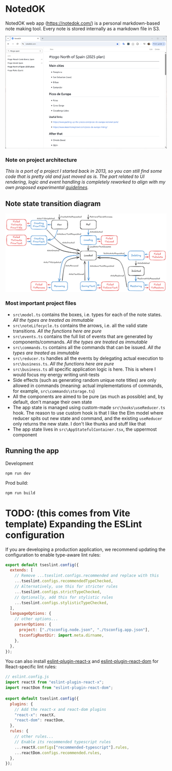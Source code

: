 # NotedOK

NotedOK web app (https://notedok.com/) is a personal markdown-based note making tool. Every note is stored internally as a markdown file in S3.

![app UI](notedok_ui.png "App UI")

### Note on project architecture

_This is a port of a project I started back in 2013, so you can still find some code that is pretty old and just moved as is. The part related to UI rendering, logic and event handling is completely reworked to align with my own proposed experimental [guidelines](https://github.com/artemkv/frontend_guidelines)._

## Note state transition diagram

![app model](note_states.png "App model")

### Most important project files

- `src\model.ts` contains the boxes, i.e. types for each of the note states. _All the types are treated as immutable_
- `src\noteLifecycle.ts` contains the arrows, i.e. all the valid state transitions. _All the functions here are pure_
- `src\events.ts` contains the full list of events that are generated by components/commands. _All the types are treated as immutable_
- `src\commands.ts` contains all the commands that can be issued. _All the types are treated as immutable_
- `src\reducer.ts` handles all the events by delegating actual execution to `src\business.ts`. _All the functions here are pure_
- `src\business.ts` all specific application logic is here. This is where I would focus my energy writing unit-tests
- Side effects (such as generating random unique note titles) are only allowed in commands (meaning: actual implementations of commands, for example, `src\commands\storage.ts`)
- All the components are aimed to be pure (as much as possible) and, by default, don't manage their own state
- The app state is managed using custom-made `src\hooks\useReducer.ts` hook. The reason to use custom hook is that I like the Elm model where reducer spits out new state and command, and the existing `useReducer` only returns the new state. I don't like thunks and stuff like that
- The app state lives in `src\AppStatefulContainer.tsx`, the uppermost component

## Running the app

Development

```
npm run dev
```

Prod build:

```
npm run build
```

# TODO: (this comes from Vite template) Expanding the ESLint configuration

If you are developing a production application, we recommend updating the configuration to enable type-aware lint rules:

```js
export default tseslint.config({
  extends: [
    // Remove ...tseslint.configs.recommended and replace with this
    ...tseslint.configs.recommendedTypeChecked,
    // Alternatively, use this for stricter rules
    ...tseslint.configs.strictTypeChecked,
    // Optionally, add this for stylistic rules
    ...tseslint.configs.stylisticTypeChecked,
  ],
  languageOptions: {
    // other options...
    parserOptions: {
      project: ["./tsconfig.node.json", "./tsconfig.app.json"],
      tsconfigRootDir: import.meta.dirname,
    },
  },
});
```

You can also install [eslint-plugin-react-x](https://github.com/Rel1cx/eslint-react/tree/main/packages/plugins/eslint-plugin-react-x) and [eslint-plugin-react-dom](https://github.com/Rel1cx/eslint-react/tree/main/packages/plugins/eslint-plugin-react-dom) for React-specific lint rules:

```js
// eslint.config.js
import reactX from "eslint-plugin-react-x";
import reactDom from "eslint-plugin-react-dom";

export default tseslint.config({
  plugins: {
    // Add the react-x and react-dom plugins
    "react-x": reactX,
    "react-dom": reactDom,
  },
  rules: {
    // other rules...
    // Enable its recommended typescript rules
    ...reactX.configs["recommended-typescript"].rules,
    ...reactDom.configs.recommended.rules,
  },
});
```
